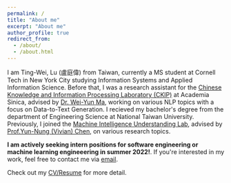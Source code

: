 ```yaml
---
permalink: /
title: "About me"
excerpt: "About me"
author_profile: true
redirect_from: 
  - /about/
  - /about.html
---
```


I am Ting-Wei, Lu (盧庭偉) from Taiwan, currently a MS student at Cornell Tech in New York City studying Information Systems and Applied Information Science. Before that, I was a research assistant for the [Chinese Knowledge and Information Processing Laboratory (CKIP)](https://ckip.iis.sinica.edu.tw/) at Academia Sinica, advised by [Dr. Wei-Yun Ma](https://homepage.iis.sinica.edu.tw/pages/ma/), working on various NLP topics with a focus on Data-to-Text Generation. I recieved my bachelor's degree from the department of Engineering Science at National Taiwan University. Previously, I joined the [Machine Intelligence Understanding Lab](https://www.csie.ntu.edu.tw/~miulab/), advised by [Prof.Yun-Nung (Vivian) Chen](https://www.csie.ntu.edu.tw/~yvchen/index.html), on various research topics.

<strong>I am actively seeking intern positions for software engineering or machine learning engineeering in summer 2022!</strong>. If you're interested in my work, feel free to contact me via [email](mailto:tim8733123@gmail.com).

Check out my [CV/Resume](https://dwaydwaydway.github.io/files/Ting-Wei_Lu.pdf) for more detail.

<!-- About Me (The more important stuffs...)
======
* Hate raining days.
* Inexplicably love telling jokes in broken english.
* Spawned the rule of ejection in southern baseball league by throwing 3 HBP in an single inning.
* Sort of play piano.
* League of Legends Challenger.
* Fine, I'm actually a Diamond 1.
* Alright, alright. I'm a Bronze 2. Shut up.
* Not sure why I'm writing this site at all since no one will visit here except probably my mom.  -->
